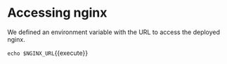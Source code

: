 # Accessing nginx

We defined an environment variable with the URL to access the deployed nginx.

`echo $NGINX_URL`{{execute}}